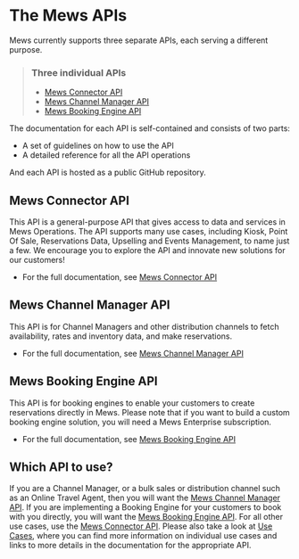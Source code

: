 # The Mews APIs

Mews currently supports three separate APIs, each serving a different purpose.

> ### Three individual APIs
>
> * [Mews Connector API](#mews-connector-api)
> * [Mews Channel Manager API](#mews-channel-manager-api)
> * [Mews Booking Engine API](#mews-booking-engine-api)

The documentation for each API is self-contained and consists of two parts:

* A set of guidelines on how to use the API
* A detailed reference for all the API operations

And each API is hosted as a public GitHub repository.

## Mews Connector API

This API is a general-purpose API that gives access to data and services in Mews Operations.
The API supports many use cases, including Kiosk, Point Of Sale, Reservations Data, Upselling and Events Management, to name just a few.
We encourage you to explore the API and innovate new solutions for our customers!

* For the full documentation, see [Mews Connector API](https://mews-systems.gitbook.io/connector-api/)

## Mews Channel Manager API

This API is for Channel Managers and other distribution channels to fetch availability, rates and inventory data, and make reservations.

* For the full documentation, see [Mews Channel Manager API](https://mews-systems.gitbook.io/channel-manager-api/)

## Mews Booking Engine API

This API is for booking engines to enable your customers to create reservations directly in Mews.
Please note that if you want to build a custom booking engine solution, you will need a Mews Enterprise subscription.

* For the full documentation, see [Mews Booking Engine API](https://mews-systems.gitbook.io/booking-engine-guide/)

## Which API to use?

If you are a Channel Manager, or a bulk sales or distribution channel such as an Online Travel Agent, then you will want the [Mews Channel Manager API](https://mews-systems.gitbook.io/channel-manager-api/).
If you are implementing a Booking Engine for your customers to book with you directly, you will want the [Mews Booking Engine API](https://mews-systems.gitbook.io/booking-engine-guide/).
For all other use cases, use the [Mews Connector API](https://mews-systems.gitbook.io/connector-api/).
Please also take a look at [Use Cases](../use-cases/README.md), where you can find more information on individual use cases and links to more details in the documentation for the appropriate API.
